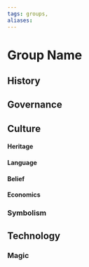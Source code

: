 ```yaml
---
tags: groups, 
aliases:
---
```


# Group Name
## History
## Governance
## Culture
#### Heritage
#### Language
#### Belief
#### Economics
### Symbolism
## Technology
### Magic